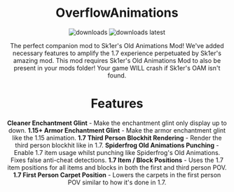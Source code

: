 <div align="center">

# OverflowAnimations

<a href="https://github.com/W-OVERFLOW/OverflowAnimations/releases" target="_blank"></a>
<img alt="downloads" src="https://img.shields.io/github/downloads/W-OVERFLOW/OverflowAnimations/total?color=F5C400&style=for-the-badge" /> <img alt="downloads latest" src="https://img.shields.io/github/downloads-pre/W-OVERFLOW/OverflowAnimations/latest/total?color=F5C400&style=for-the-badge" />

The perfect companion mod to Sk1er's Old Animations Mod! We've added necessary features to amplify the 1.7 experience perpetuated by Sk1er's amazing mod. This mod requires Sk1er's Old Animations Mod to also be present in your mods folder! Your game WILL crash if Sk1er's OAM isn't found.

# Features
**Cleaner Enchantment Glint** - Make the enchantment glint only display up to down. 
**1.15+ Armor Enchantment Glint** - Make the armor enchantment glint like the 1.15 animation.
**1.7 Third Person Blockhit Rendering** - Render the third person blockhit like in 1.7.
**Spiderfrog Old Animations Punching** - Enable 1.7 item usage whilst punching like Spiderfrog's Old Animations. Fixes false anti-cheat detections.
**1.7 Item / Block Positions** - Uses the 1.7 item positions for all items and blocks in both the first and third person POV.
**1.7 First Person Carpet Position** - Lowers the carpets in the first person POV similar to how it's done in 1.7.
  
